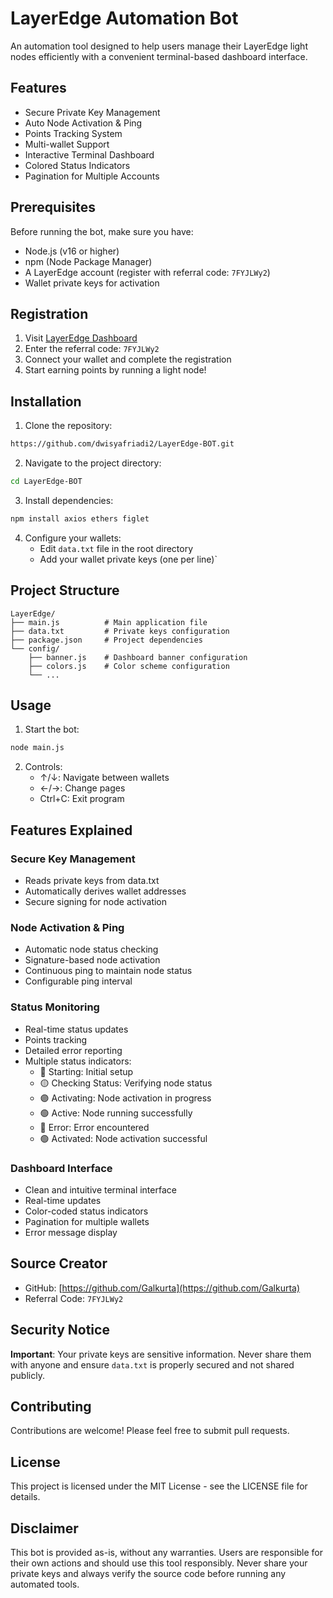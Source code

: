 # LayerEdge Automation Bot

An automation tool designed to help users manage their LayerEdge light nodes efficiently with a convenient terminal-based dashboard interface.

## Features

- Secure Private Key Management
- Auto Node Activation & Ping
- Points Tracking System
- Multi-wallet Support
- Interactive Terminal Dashboard
- Colored Status Indicators
- Pagination for Multiple Accounts

## Prerequisites

Before running the bot, make sure you have:

- Node.js (v16 or higher)
- npm (Node Package Manager)
- A LayerEdge account (register with referral code: `7FYJLWy2`)
- Wallet private keys for activation

## Registration

1. Visit [LayerEdge Dashboard](https://dashboard.layeredge.io)
2. Enter the referral code: `7FYJLWy2`
3. Connect your wallet and complete the registration
4. Start earning points by running a light node!

## Installation

1. Clone the repository:

```bash
https://github.com/dwisyafriadi2/LayerEdge-BOT.git
```

2. Navigate to the project directory:

```bash
cd LayerEdge-BOT
```

3. Install dependencies:

```bash
npm install axios ethers figlet
```

4. Configure your wallets:
   - Edit `data.txt` file in the root directory
   - Add your wallet private keys (one per line)`

## Project Structure

```
LayerEdge/
├── main.js          # Main application file
├── data.txt         # Private keys configuration
├── package.json     # Project dependencies
└── config/
    ├── banner.js    # Dashboard banner configuration
    ├── colors.js    # Color scheme configuration
    └── ...
```

## Usage

1. Start the bot:

```bash
node main.js
```

2. Controls:
   - ↑/↓: Navigate between wallets
   - ←/→: Change pages
   - Ctrl+C: Exit program

## Features Explained

### Secure Key Management

- Reads private keys from data.txt
- Automatically derives wallet addresses
- Secure signing for node activation

### Node Activation & Ping

- Automatic node status checking
- Signature-based node activation
- Continuous ping to maintain node status
- Configurable ping interval

### Status Monitoring

- Real-time status updates
- Points tracking
- Detailed error reporting
- Multiple status indicators:
  - 🔵 Starting: Initial setup
  - 🟡 Checking Status: Verifying node status
  - 🟣 Activating: Node activation in progress
  - 🟢 Active: Node running successfully
  - 🔴 Error: Error encountered
  - 🟢 Activated: Node activation successful

### Dashboard Interface

- Clean and intuitive terminal interface
- Real-time updates
- Color-coded status indicators
- Pagination for multiple wallets
- Error message display

## Source Creator

- GitHub: [https://github.com/Galkurta](https://github.com/Galkurta)
- Referral Code: `7FYJLWy2`

## Security Notice

**Important**: Your private keys are sensitive information. Never share them with anyone and ensure `data.txt` is properly secured and not shared publicly.

## Contributing

Contributions are welcome! Please feel free to submit pull requests.

## License

This project is licensed under the MIT License - see the LICENSE file for details.

## Disclaimer

This bot is provided as-is, without any warranties. Users are responsible for their own actions and should use this tool responsibly. Never share your private keys and always verify the source code before running any automated tools.

